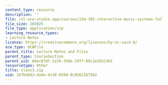 ```yaml
---
content_type: resource
description: ''
file: /ol-ocw-studio-app/courses/21m-385-interactive-music-systems-fall-2016/167bdd43da4e4c10059d8c92613b75b2_class3.zip
file_size: 203025
file_type: application/zip
learning_resource_types:
- Lecture Notes
license: https://creativecommons.org/licenses/by-nc-sa/4.0/
ocw_type: OCWFile
parent_title: Lecture Notes and Files
parent_type: CourseSection
parent_uid: 66ec87df-2a76-358e-2dff-09c2e2b52361
resourcetype: Other
title: class3.zip
uid: 167bdd43-da4e-4c10-059d-8c92613b75b2
---
```

